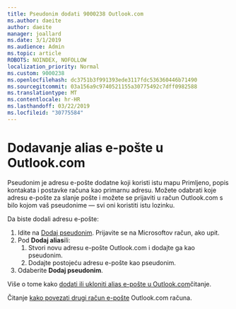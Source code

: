 ```yaml
---
title: Pseudonim dodati 9000238 Outlook.com
ms.author: daeite
author: daeite
manager: joallard
ms.date: 3/1/2019
ms.audience: Admin
ms.topic: article
ROBOTS: NOINDEX, NOFOLLOW
localization_priority: Normal
ms.custom: 9000238
ms.openlocfilehash: dc3751b3f991393ede3117fdc536360446b71490
ms.sourcegitcommit: 03a156a9c9740521155a30775492c7dff0982588
ms.translationtype: MT
ms.contentlocale: hr-HR
ms.lasthandoff: 03/22/2019
ms.locfileid: "30775584"
---
```

# <a name="add-an-email-alias-in-outlookcom"></a>Dodavanje alias e-pošte u Outlook.com

Pseudonim je adresu e-pošte dodatne koji koristi istu mapu Primljeno, popis kontakata i postavke računa kao primarnu adresu. Možete odabrati koje adresu e-pošte za slanje pošte i možete se prijaviti u račun Outlook.com s bilo kojom vaš pseudonime — svi oni koristiti istu lozinku.

Da biste dodali adresu e-pošte:

1. Idite na [Dodaj pseudonim](https://go.microsoft.com/fwlink/p/?linkid=864833). Prijavite se na Microsoftov račun, ako upit.
2. Pod **Dodaj alias**ili:
    1. Stvori novu adresu e-pošte Outlook.com i dodajte ga kao pseudonim.
    2. Dodajte postojeću adresu e-pošte kao pseudonim.
3. Odaberite **Dodaj pseudonim**.

Više o tome kako [dodati ili ukloniti alias e-pošte u Outlook.com](https://support.office.com/article/459b1989-356d-40fa-a689-8f285b13f1f2)čitanje.  

Čitanje [kako povezati drugi račun e-pošte](https://support.office.com/article/c5224df4-5885-4e79-91ba-523aa743f0ba) Outlook.com računa.